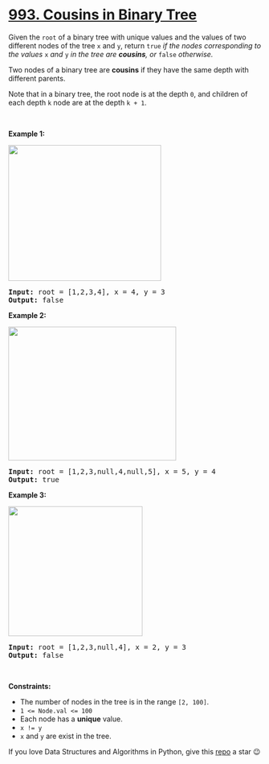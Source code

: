 # [993. Cousins in Binary Tree][title]

<p>Given the <code>root</code> of a binary tree with unique values and the values of two different nodes of the tree <code>x</code> and <code>y</code>, return <code>true</code> <em>if the nodes corresponding to the values </em><code>x</code><em> and </em><code>y</code><em> in the tree are <strong>cousins</strong>, or </em><code>false</code><em> otherwise.</em></p>
<p>Two nodes of a binary tree are <strong>cousins</strong> if they have the same depth with different parents.</p>
<p>Note that in a binary tree, the root node is at the depth <code>0</code>, and children of each depth <code>k</code> node are at the depth <code>k + 1</code>.</p>
<p> </p>
<p><strong>Example 1:</strong></p>
<img alt="" src="https://assets.leetcode.com/uploads/2019/02/12/q1248-01.png" style="width: 304px; height: 270px;"/>
<pre><strong>Input:</strong> root = [1,2,3,4], x = 4, y = 3
<strong>Output:</strong> false
</pre>
<p><strong>Example 2:</strong></p>
<img alt="" src="https://assets.leetcode.com/uploads/2019/02/12/q1248-02.png" style="width: 334px; height: 266px;"/>
<pre><strong>Input:</strong> root = [1,2,3,null,4,null,5], x = 5, y = 4
<strong>Output:</strong> true
</pre>
<p><strong>Example 3:</strong></p>
<img alt="" src="https://assets.leetcode.com/uploads/2019/02/13/q1248-03.png" style="width: 267px; height: 258px;"/>
<pre><strong>Input:</strong> root = [1,2,3,null,4], x = 2, y = 3
<strong>Output:</strong> false
</pre>
<p> </p>
<p><strong>Constraints:</strong></p>
<ul>
<li>The number of nodes in the tree is in the range <code>[2, 100]</code>.</li>
<li><code>1 &lt;= Node.val &lt;= 100</code></li>
<li>Each node has a <strong>unique</strong> value.</li>
<li><code>x != y</code></li>
<li><code>x</code> and <code>y</code> are exist in the tree.</li>
</ul>


If you love Data Structures and Algorithms in Python, give this [repo][me] a star :wink:

[title]: https://leetcode.com/problems/cousins-in-binary-tree
[me]: https://github.com/bumblebee211196/awesome-python-leetcode